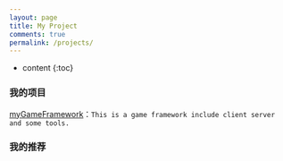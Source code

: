 ```yaml
---
layout: page
title: My Project
comments: true
permalink: /projects/
---
```


* content
{:toc}

### 我的项目

[myGameFramework](https://github.com/HushengStudent/myGameFramework)：`This is a game framework include client server and some tools.`

### 我的推荐
